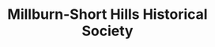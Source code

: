 ---
layout: repo
title: "Millburn-Short Hills Historical Society"
id: 12864
permalink: repos/12864/
---